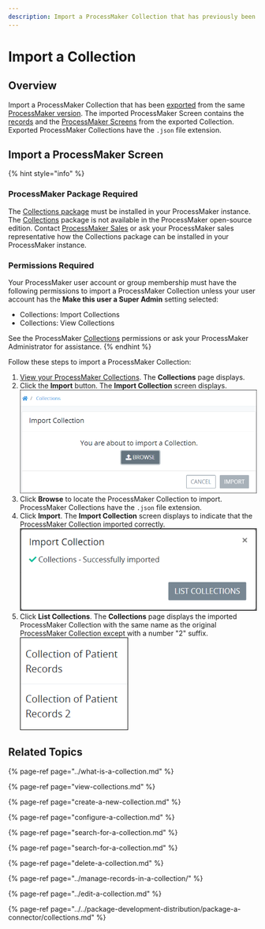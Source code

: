 ```yaml
---
description: Import a ProcessMaker Collection that has previously been exported.
---
```


# Import a Collection

## Overview

Import a ProcessMaker Collection that has been [exported](export-a-collection.md) from the same [ProcessMaker version](../../using-processmaker/application-version-details.md#view-processmaker-version-information). The imported ProcessMaker Screen contains the [records](../manage-records-in-a-collection/view-all-records-in-a-collection.md#view-all-records-in-a-collection) and the [ProcessMaker Screens](../../designing-processes/design-forms/what-is-a-form.md) from the exported Collection. Exported ProcessMaker Collections have the `.json` file extension.

## Import a ProcessMaker Screen

{% hint style="info" %}
### ProcessMaker Package Required

The [Collections package](../../package-development-distribution/package-a-connector/collections.md) must be installed in your ProcessMaker instance. The [Collections](../what-is-a-collection.md) package is not available in the ProcessMaker open-source edition. Contact [ProcessMaker Sales](https://www.processmaker.com/contact/) or ask your ProcessMaker sales representative how the Collections package can be installed in your ProcessMaker instance.

### Permissions Required

Your ProcessMaker user account or group membership must have the following permissions to import a ProcessMaker Collection unless your user account has the **Make this user a Super Admin** setting selected:

* Collections: Import Collections
* Collections: View Collections

See the ProcessMaker [Collections](../../processmaker-administration/permission-descriptions-for-users-and-groups.md#collections) permissions or ask your ProcessMaker Administrator for assistance.
{% endhint %}

Follow these steps to import a ProcessMaker Collection:

1. [View your ProcessMaker Collections](view-collections.md#view-all-collections). The **Collections** page displays.
2. Click the **Import** button. The **Import Collection** screen displays. ![](../../.gitbook/assets/import-collections-package.png) 
3. Click **Browse** to locate the ProcessMaker Collection to import. ProcessMaker Collections have the `.json` file extension.
4. Click **Import**. The **Import Collection** screen displays to indicate that the ProcessMaker Collection imported correctly. ![](../../.gitbook/assets/import-collections-screen-package.png) 
5. Click **List Collections**. The **Collections** page displays the imported ProcessMaker Collection with the same name as the original ProcessMaker Collection except with a number "2" suffix.![](../../.gitbook/assets/imported-collection-package.png) 

## Related Topics

{% page-ref page="../what-is-a-collection.md" %}

{% page-ref page="view-collections.md" %}

{% page-ref page="create-a-new-collection.md" %}

{% page-ref page="configure-a-collection.md" %}

{% page-ref page="search-for-a-collection.md" %}

{% page-ref page="search-for-a-collection.md" %}

{% page-ref page="delete-a-collection.md" %}

{% page-ref page="../manage-records-in-a-collection/" %}

{% page-ref page="../edit-a-collection.md" %}

{% page-ref page="../../package-development-distribution/package-a-connector/collections.md" %}

